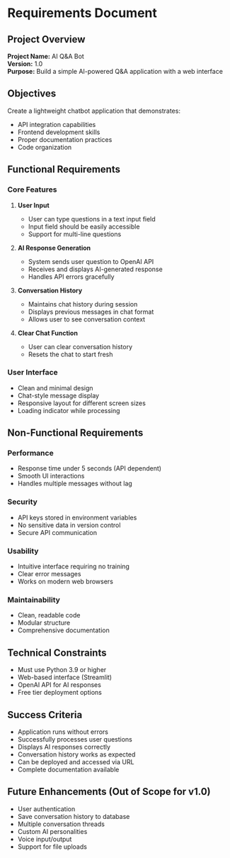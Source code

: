 # Requirements Document

## Project Overview

**Project Name:** AI Q&A Bot  
**Version:** 1.0  
**Purpose:** Build a simple AI-powered Q&A application with a web interface

## Objectives

Create a lightweight chatbot application that demonstrates:
- API integration capabilities
- Frontend development skills
- Proper documentation practices
- Code organization

## Functional Requirements

### Core Features

1. **User Input**
   - User can type questions in a text input field
   - Input field should be easily accessible
   - Support for multi-line questions

2. **AI Response Generation**
   - System sends user question to OpenAI API
   - Receives and displays AI-generated response
   - Handles API errors gracefully

3. **Conversation History**
   - Maintains chat history during session
   - Displays previous messages in chat format
   - Allows user to see conversation context

4. **Clear Chat Function**
   - User can clear conversation history
   - Resets the chat to start fresh

### User Interface

- Clean and minimal design
- Chat-style message display
- Responsive layout for different screen sizes
- Loading indicator while processing

## Non-Functional Requirements

### Performance
- Response time under 5 seconds (API dependent)
- Smooth UI interactions
- Handles multiple messages without lag

### Security
- API keys stored in environment variables
- No sensitive data in version control
- Secure API communication

### Usability
- Intuitive interface requiring no training
- Clear error messages
- Works on modern web browsers

### Maintainability
- Clean, readable code
- Modular structure
- Comprehensive documentation

## Technical Constraints

- Must use Python 3.9 or higher
- Web-based interface (Streamlit)
- OpenAI API for AI responses
- Free tier deployment options

## Success Criteria

- Application runs without errors
- Successfully processes user questions
- Displays AI responses correctly
- Conversation history works as expected
- Can be deployed and accessed via URL
- Complete documentation available

## Future Enhancements (Out of Scope for v1.0)

- User authentication
- Save conversation history to database
- Multiple conversation threads
- Custom AI personalities
- Voice input/output
- Support for file uploads